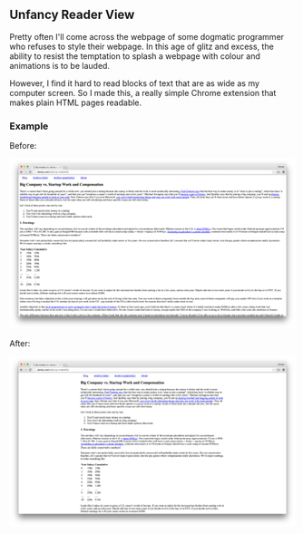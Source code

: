 ## Unfancy Reader View

Pretty often I'll come across the webpage of some dogmatic programmer who
refuses to style their webpage. In this age of glitz and excess, the ability to
resist the temptation to splash a webpage with colour and animations is to be
lauded.

However, I find it hard to read blocks of text that are as wide as my computer
screen. So I made this, a really simple Chrome extension that makes plain HTML
pages readable.

### Example

Before:

![Before](screenshots/before.png)

After:

![After](screenshots/after.png)
